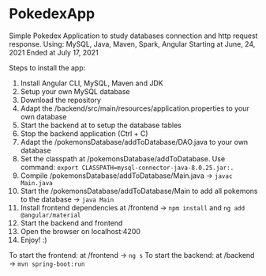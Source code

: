# PokedexApp
Simple Pokedex Application to study databases connection and http request response. Using: MySQL, Java, Maven, Spark, Angular
Starting at June, 24, 2021
Ended at July 17, 2021

Steps to install the app:
1. Install Angular CLI, MySQL, Maven and JDK
2. Setup your own MySQL database
3. Download the repository
4. Adapt the /backend/src/main/resources/application.properties to your own database
5. Start the backend at to setup the database tables
6. Stop the backend application (Ctrl + C)
7. Adapt the /pokemonsDatabase/addToDatabase/DAO.java to your own database
8. Set the classpath at /pokemonsDatabase/addToDatabase. Use command: `export CLASSPATH=mysql-connector-java-8.0.25.jar:.`
9. Compile /pokemonsDatabase/addToDatabase/Main.java -> `javac Main.java`
10. Start the /pokemonsDatabase/addToDatabase/Main to add all pokemons to the database -> `java Main`
11. Install frontend dependencies at /frontend -> `npm install` and `ng add @angular/material`
12. Start the backend and frontend
13. Open the browser on localhost:4200
14. Enjoy! :)

To start the frontend: at /frontend -> `ng s`
To start the backend: at /backend -> `mvn spring-boot:run`
